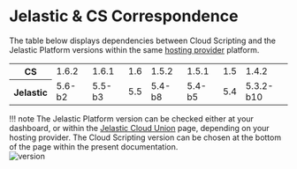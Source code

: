# Jelastic & CS Correspondence

The table below displays dependencies between Cloud Scripting and the Jelastic Platform versions within the same <a href="https://jelastic.cloud/" target="_blank">hosting provider</a> platform.                           
<table class="corresp" style="width:100%">
    <tr id="cs">
	<th id="table-head">CS</th>
	    <td>1.6.2</td>
	    <td>1.6.1</td>
	    <td>1.6</td>
	    <td>1.5.2</td>
	    <td>1.5.1</td>
	    <td>1.5</td>
	    <td>1.4.2</td>
    </tr>
    <tr id="jel">
        <th id="table-head">Jelastic</th>
        <td>5.6-b2</td>
        <td>5.5-b3</td>
        <td>5.5</td>
        <td>5.4-b8</td>
        <td>5.4-b5</td>
        <td>5.4</td>
        <td>5.3.2-b10</td>
    </tr>
</table>

!!! note
    The Jelastic Platform version can be checked either at your dashboard, or within the <a href="https://jelastic.cloud/" target="_blank">Jelastic Cloud Union</a> page, depending on your hosting provider. The Cloud Scripting version can be chosen at the bottom of the page within the present documentation.                
    ![version](/img/version.png)          
    
